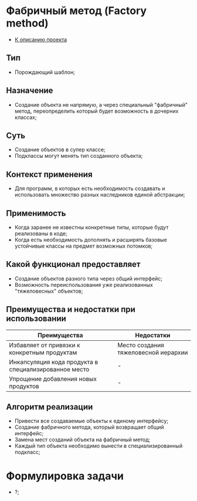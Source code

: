 # Фабричный метод (Factory method)
* [К описанию проекта](https://github.com/engine-it-in/java-design-patterns)
## Тип
* Порождающий шаблон;
## Назначение
* Создание объекта не напрямую, а через специальный "фабричный" метод,
переопределить который будет возможность в дочерних классах;
## Суть
* Создание объектов в супер классе;
* Подклассы могут менять тип созданного объекта;
## Контекст применения
* Для программ, в которых есть необходимость создавать и использовать множество разных наследников единой абстракции;
## Применимость
* Когда заранее не известны конкретные типы, которые будут реализованы в коде;
* Когда есть необходимость дополнять и расширять базовые устойчивые классы на предмет 
возможных потомков;
## Какой функционал предоставляет
* Создание объектов разного типа через общий интерфейс;
* Возможность переиспользования уже реализованных "тяжеловесных" объектов;
## Преимущества и недостатки при использовании
| Преимущества                                          | Недостатки                           |
|-------------------------------------------------------|--------------------------------------|
| Избавляет от привязки к конкретным продуктам          | Место создания тяжеловесной иерархии |
| Инкапсуляция кода продукта в специализированное место | -                                    |
| Упрощение добавления новых продуктов                  | -                                    |
## Алгоритм реализации
* Привести все создаваемые объекты к единому интерфейсу;
* Создание фабричного метода, который возвращает общий интерфейс;
* Замена мест созданий объекта на фабричный метод;
* Каждый тип объекта необходимо вынести в специализированный подкласс;
# Формулировка задачи
* ?;